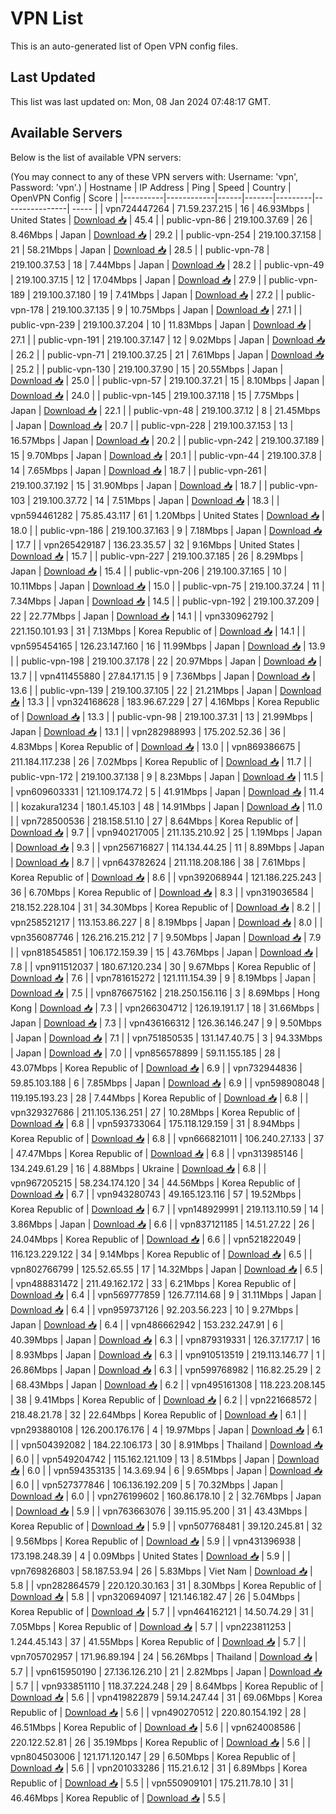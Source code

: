 # VPN List

This is an auto-generated list of Open VPN config files.

## Last Updated

This list was last updated on: Mon, 08 Jan 2024 07:48:17 GMT.

## Available Servers

Below is the list of available VPN servers:

(You may connect to any of these VPN servers with: Username: 'vpn', Password: 'vpn'.)
| Hostname | IP Address | Ping | Speed | Country | OpenVPN Config | Score |
|----------|------------|------|-------|---------|----------------| ----- |
| vpn724447264 | 71.59.237.215 | 16 | 46.93Mbps | United States | [Download 📥](./configs/server_0_US.ovpn) | 45.4 |
| public-vpn-86 | 219.100.37.69 | 26 | 8.46Mbps | Japan | [Download 📥](./configs/server_1_JP.ovpn) | 29.2 |
| public-vpn-254 | 219.100.37.158 | 21 | 58.21Mbps | Japan | [Download 📥](./configs/server_2_JP.ovpn) | 28.5 |
| public-vpn-78 | 219.100.37.53 | 18 | 7.44Mbps | Japan | [Download 📥](./configs/server_3_JP.ovpn) | 28.2 |
| public-vpn-49 | 219.100.37.15 | 12 | 17.04Mbps | Japan | [Download 📥](./configs/server_4_JP.ovpn) | 27.9 |
| public-vpn-189 | 219.100.37.180 | 19 | 7.41Mbps | Japan | [Download 📥](./configs/server_5_JP.ovpn) | 27.2 |
| public-vpn-178 | 219.100.37.135 | 9 | 10.75Mbps | Japan | [Download 📥](./configs/server_6_JP.ovpn) | 27.1 |
| public-vpn-239 | 219.100.37.204 | 10 | 11.83Mbps | Japan | [Download 📥](./configs/server_7_JP.ovpn) | 27.1 |
| public-vpn-191 | 219.100.37.147 | 12 | 9.02Mbps | Japan | [Download 📥](./configs/server_8_JP.ovpn) | 26.2 |
| public-vpn-71 | 219.100.37.25 | 21 | 7.61Mbps | Japan | [Download 📥](./configs/server_9_JP.ovpn) | 25.2 |
| public-vpn-130 | 219.100.37.90 | 15 | 20.55Mbps | Japan | [Download 📥](./configs/server_10_JP.ovpn) | 25.0 |
| public-vpn-57 | 219.100.37.21 | 15 | 8.10Mbps | Japan | [Download 📥](./configs/server_11_JP.ovpn) | 24.0 |
| public-vpn-145 | 219.100.37.118 | 15 | 7.75Mbps | Japan | [Download 📥](./configs/server_12_JP.ovpn) | 22.1 |
| public-vpn-48 | 219.100.37.12 | 8 | 21.45Mbps | Japan | [Download 📥](./configs/server_13_JP.ovpn) | 20.7 |
| public-vpn-228 | 219.100.37.153 | 13 | 16.57Mbps | Japan | [Download 📥](./configs/server_14_JP.ovpn) | 20.2 |
| public-vpn-242 | 219.100.37.189 | 15 | 9.70Mbps | Japan | [Download 📥](./configs/server_15_JP.ovpn) | 20.1 |
| public-vpn-44 | 219.100.37.8 | 14 | 7.65Mbps | Japan | [Download 📥](./configs/server_16_JP.ovpn) | 18.7 |
| public-vpn-261 | 219.100.37.192 | 15 | 31.90Mbps | Japan | [Download 📥](./configs/server_17_JP.ovpn) | 18.7 |
| public-vpn-103 | 219.100.37.72 | 14 | 7.51Mbps | Japan | [Download 📥](./configs/server_18_JP.ovpn) | 18.3 |
| vpn594461282 | 75.85.43.117 | 61 | 1.20Mbps | United States | [Download 📥](./configs/server_19_US.ovpn) | 18.0 |
| public-vpn-186 | 219.100.37.163 | 9 | 7.18Mbps | Japan | [Download 📥](./configs/server_20_JP.ovpn) | 17.7 |
| vpn265429187 | 136.23.35.57 | 32 | 9.16Mbps | United States | [Download 📥](./configs/server_21_US.ovpn) | 15.7 |
| public-vpn-227 | 219.100.37.185 | 26 | 8.29Mbps | Japan | [Download 📥](./configs/server_22_JP.ovpn) | 15.4 |
| public-vpn-206 | 219.100.37.165 | 10 | 10.11Mbps | Japan | [Download 📥](./configs/server_23_JP.ovpn) | 15.0 |
| public-vpn-75 | 219.100.37.24 | 11 | 7.34Mbps | Japan | [Download 📥](./configs/server_24_JP.ovpn) | 14.5 |
| public-vpn-192 | 219.100.37.209 | 22 | 22.77Mbps | Japan | [Download 📥](./configs/server_25_JP.ovpn) | 14.1 |
| vpn330962792 | 221.150.101.93 | 31 | 7.13Mbps | Korea Republic of | [Download 📥](./configs/server_26_KR.ovpn) | 14.1 |
| vpn595454165 | 126.23.147.160 | 16 | 11.99Mbps | Japan | [Download 📥](./configs/server_27_JP.ovpn) | 13.9 |
| public-vpn-198 | 219.100.37.178 | 22 | 20.97Mbps | Japan | [Download 📥](./configs/server_28_JP.ovpn) | 13.7 |
| vpn411455880 | 27.84.171.15 | 9 | 7.36Mbps | Japan | [Download 📥](./configs/server_29_JP.ovpn) | 13.6 |
| public-vpn-139 | 219.100.37.105 | 22 | 21.21Mbps | Japan | [Download 📥](./configs/server_30_JP.ovpn) | 13.3 |
| vpn324168628 | 183.96.67.229 | 27 | 4.16Mbps | Korea Republic of | [Download 📥](./configs/server_31_KR.ovpn) | 13.3 |
| public-vpn-98 | 219.100.37.31 | 13 | 21.99Mbps | Japan | [Download 📥](./configs/server_32_JP.ovpn) | 13.1 |
| vpn282988993 | 175.202.52.36 | 36 | 4.83Mbps | Korea Republic of | [Download 📥](./configs/server_33_KR.ovpn) | 13.0 |
| vpn869386675 | 211.184.117.238 | 26 | 7.02Mbps | Korea Republic of | [Download 📥](./configs/server_34_KR.ovpn) | 11.7 |
| public-vpn-172 | 219.100.37.138 | 9 | 8.23Mbps | Japan | [Download 📥](./configs/server_35_JP.ovpn) | 11.5 |
| vpn609603331 | 121.109.174.72 | 5 | 41.91Mbps | Japan | [Download 📥](./configs/server_36_JP.ovpn) | 11.4 |
| kozakura1234 | 180.1.45.103 | 48 | 14.91Mbps | Japan | [Download 📥](./configs/server_37_JP.ovpn) | 11.0 |
| vpn728500536 | 218.158.51.10 | 27 | 8.64Mbps | Korea Republic of | [Download 📥](./configs/server_38_KR.ovpn) | 9.7 |
| vpn940217005 | 211.135.210.92 | 25 | 1.19Mbps | Japan | [Download 📥](./configs/server_39_JP.ovpn) | 9.3 |
| vpn256716827 | 114.134.44.25 | 11 | 8.89Mbps | Japan | [Download 📥](./configs/server_40_JP.ovpn) | 8.7 |
| vpn643782624 | 211.118.208.186 | 38 | 7.61Mbps | Korea Republic of | [Download 📥](./configs/server_41_KR.ovpn) | 8.6 |
| vpn392068944 | 121.186.225.243 | 36 | 6.70Mbps | Korea Republic of | [Download 📥](./configs/server_42_KR.ovpn) | 8.3 |
| vpn319036584 | 218.152.228.104 | 31 | 34.30Mbps | Korea Republic of | [Download 📥](./configs/server_43_KR.ovpn) | 8.2 |
| vpn258521217 | 113.153.86.227 | 8 | 8.19Mbps | Japan | [Download 📥](./configs/server_44_JP.ovpn) | 8.0 |
| vpn356087746 | 126.216.215.212 | 7 | 9.50Mbps | Japan | [Download 📥](./configs/server_45_JP.ovpn) | 7.9 |
| vpn818545851 | 106.172.159.39 | 15 | 43.76Mbps | Japan | [Download 📥](./configs/server_46_JP.ovpn) | 7.8 |
| vpn911512037 | 180.67.120.234 | 30 | 9.67Mbps | Korea Republic of | [Download 📥](./configs/server_47_KR.ovpn) | 7.6 |
| vpn781615272 | 121.111.154.39 | 9 | 8.19Mbps | Japan | [Download 📥](./configs/server_48_JP.ovpn) | 7.5 |
| vpn876675162 | 218.250.156.116 | 3 | 8.69Mbps | Hong Kong | [Download 📥](./configs/server_49_HK.ovpn) | 7.3 |
| vpn266304712 | 126.19.191.17 | 18 | 31.66Mbps | Japan | [Download 📥](./configs/server_50_JP.ovpn) | 7.3 |
| vpn436166312 | 126.36.146.247 | 9 | 9.50Mbps | Japan | [Download 📥](./configs/server_51_JP.ovpn) | 7.1 |
| vpn751850535 | 131.147.40.75 | 3 | 94.33Mbps | Japan | [Download 📥](./configs/server_52_JP.ovpn) | 7.0 |
| vpn856578899 | 59.11.155.185 | 28 | 43.07Mbps | Korea Republic of | [Download 📥](./configs/server_53_KR.ovpn) | 6.9 |
| vpn732944836 | 59.85.103.188 | 6 | 7.85Mbps | Japan | [Download 📥](./configs/server_54_JP.ovpn) | 6.9 |
| vpn598908048 | 119.195.193.23 | 28 | 7.44Mbps | Korea Republic of | [Download 📥](./configs/server_55_KR.ovpn) | 6.8 |
| vpn329327686 | 211.105.136.251 | 27 | 10.28Mbps | Korea Republic of | [Download 📥](./configs/server_56_KR.ovpn) | 6.8 |
| vpn593733064 | 175.118.129.159 | 31 | 8.94Mbps | Korea Republic of | [Download 📥](./configs/server_57_KR.ovpn) | 6.8 |
| vpn666821011 | 106.240.27.133 | 37 | 47.47Mbps | Korea Republic of | [Download 📥](./configs/server_58_KR.ovpn) | 6.8 |
| vpn313985146 | 134.249.61.29 | 16 | 4.88Mbps | Ukraine | [Download 📥](./configs/server_59_UA.ovpn) | 6.8 |
| vpn967205215 | 58.234.174.120 | 34 | 44.56Mbps | Korea Republic of | [Download 📥](./configs/server_60_KR.ovpn) | 6.7 |
| vpn943280743 | 49.165.123.116 | 57 | 19.52Mbps | Korea Republic of | [Download 📥](./configs/server_61_KR.ovpn) | 6.7 |
| vpn148929991 | 219.113.110.59 | 14 | 3.86Mbps | Japan | [Download 📥](./configs/server_62_JP.ovpn) | 6.6 |
| vpn837121185 | 14.51.27.22 | 26 | 24.04Mbps | Korea Republic of | [Download 📥](./configs/server_63_KR.ovpn) | 6.6 |
| vpn521822049 | 116.123.229.122 | 34 | 9.14Mbps | Korea Republic of | [Download 📥](./configs/server_64_KR.ovpn) | 6.5 |
| vpn802766799 | 125.52.65.55 | 17 | 14.32Mbps | Japan | [Download 📥](./configs/server_65_JP.ovpn) | 6.5 |
| vpn488831472 | 211.49.162.172 | 33 | 6.21Mbps | Korea Republic of | [Download 📥](./configs/server_66_KR.ovpn) | 6.4 |
| vpn569777859 | 126.77.114.68 | 9 | 31.11Mbps | Japan | [Download 📥](./configs/server_67_JP.ovpn) | 6.4 |
| vpn959737126 | 92.203.56.223 | 10 | 9.27Mbps | Japan | [Download 📥](./configs/server_68_JP.ovpn) | 6.4 |
| vpn486662942 | 153.232.247.91 | 6 | 40.39Mbps | Japan | [Download 📥](./configs/server_69_JP.ovpn) | 6.3 |
| vpn879319331 | 126.37.177.17 | 16 | 8.93Mbps | Japan | [Download 📥](./configs/server_70_JP.ovpn) | 6.3 |
| vpn910513519 | 219.113.146.77 | 1 | 26.86Mbps | Japan | [Download 📥](./configs/server_71_JP.ovpn) | 6.3 |
| vpn599768982 | 116.82.25.29 | 2 | 68.43Mbps | Japan | [Download 📥](./configs/server_72_JP.ovpn) | 6.2 |
| vpn495161308 | 118.223.208.145 | 38 | 9.41Mbps | Korea Republic of | [Download 📥](./configs/server_73_KR.ovpn) | 6.2 |
| vpn221668572 | 218.48.21.78 | 32 | 22.64Mbps | Korea Republic of | [Download 📥](./configs/server_74_KR.ovpn) | 6.1 |
| vpn293880108 | 126.200.176.176 | 4 | 19.97Mbps | Japan | [Download 📥](./configs/server_75_JP.ovpn) | 6.1 |
| vpn504392082 | 184.22.106.173 | 30 | 8.91Mbps | Thailand | [Download 📥](./configs/server_76_TH.ovpn) | 6.0 |
| vpn549204742 | 115.162.121.109 | 13 | 8.51Mbps | Japan | [Download 📥](./configs/server_77_JP.ovpn) | 6.0 |
| vpn594353135 | 14.3.69.94 | 6 | 9.65Mbps | Japan | [Download 📥](./configs/server_78_JP.ovpn) | 6.0 |
| vpn527377846 | 106.136.192.209 | 5 | 70.32Mbps | Japan | [Download 📥](./configs/server_79_JP.ovpn) | 6.0 |
| vpn276199602 | 160.86.178.10 | 2 | 32.76Mbps | Japan | [Download 📥](./configs/server_80_JP.ovpn) | 5.9 |
| vpn763663076 | 39.115.95.200 | 31 | 43.43Mbps | Korea Republic of | [Download 📥](./configs/server_81_KR.ovpn) | 5.9 |
| vpn507768481 | 39.120.245.81 | 32 | 9.56Mbps | Korea Republic of | [Download 📥](./configs/server_82_KR.ovpn) | 5.9 |
| vpn431396938 | 173.198.248.39 | 4 | 0.09Mbps | United States | [Download 📥](./configs/server_83_US.ovpn) | 5.9 |
| vpn769826803 | 58.187.53.94 | 26 | 5.83Mbps | Viet Nam | [Download 📥](./configs/server_84_VN.ovpn) | 5.8 |
| vpn282864579 | 220.120.30.163 | 31 | 8.30Mbps | Korea Republic of | [Download 📥](./configs/server_85_KR.ovpn) | 5.8 |
| vpn320694097 | 121.146.182.47 | 26 | 5.04Mbps | Korea Republic of | [Download 📥](./configs/server_86_KR.ovpn) | 5.7 |
| vpn464162121 | 14.50.74.29 | 31 | 7.05Mbps | Korea Republic of | [Download 📥](./configs/server_87_KR.ovpn) | 5.7 |
| vpn223811253 | 1.244.45.143 | 37 | 41.55Mbps | Korea Republic of | [Download 📥](./configs/server_88_KR.ovpn) | 5.7 |
| vpn705702957 | 171.96.89.194 | 24 | 56.26Mbps | Thailand | [Download 📥](./configs/server_89_TH.ovpn) | 5.7 |
| vpn615950190 | 27.136.126.210 | 21 | 2.82Mbps | Japan | [Download 📥](./configs/server_90_JP.ovpn) | 5.7 |
| vpn933851110 | 118.37.224.248 | 29 | 8.64Mbps | Korea Republic of | [Download 📥](./configs/server_91_KR.ovpn) | 5.6 |
| vpn419822879 | 59.14.247.44 | 31 | 69.06Mbps | Korea Republic of | [Download 📥](./configs/server_92_KR.ovpn) | 5.6 |
| vpn490270512 | 220.80.154.192 | 28 | 46.51Mbps | Korea Republic of | [Download 📥](./configs/server_93_KR.ovpn) | 5.6 |
| vpn624008586 | 220.122.52.81 | 26 | 35.19Mbps | Korea Republic of | [Download 📥](./configs/server_94_KR.ovpn) | 5.6 |
| vpn804503006 | 121.171.120.147 | 29 | 6.50Mbps | Korea Republic of | [Download 📥](./configs/server_95_KR.ovpn) | 5.6 |
| vpn201033286 | 115.21.6.12 | 31 | 6.89Mbps | Korea Republic of | [Download 📥](./configs/server_96_KR.ovpn) | 5.5 |
| vpn550909101 | 175.211.78.10 | 31 | 46.46Mbps | Korea Republic of | [Download 📥](./configs/server_97_KR.ovpn) | 5.5 |
